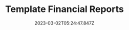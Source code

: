 ---
title: 5. Template Financial Reports
date: 2023-03-02T05:24:47.847Z
order: "5"
description: ""
---